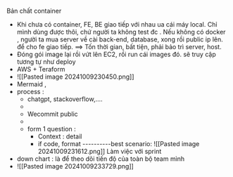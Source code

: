 Bản chất container
- Khi chưa có container, FE, BE giao tiếp với nhau ua cái máy local. Chỉ mình dùng được thôi, chứ người ta không test đc . Nếu không có docker , người ta mua server về cài back-end, database, xong rồi public ip lên. để cho fe giao tiếp. ==> Tốn thời gian, bất tiện, phải bảo trì server, host. 
- Đóng gói image lại rồi vứt lên EC2, rồi run cái images đó. sẽ truy cập tương tự như deploy
- AWS  + Teraform
- ![[Pasted image 20241009230450.png]]
- Mermaid , 
- process : 
   - chatgpt, stackoverflow,....
   - 
   - Wecommit public
   - 
   - form 1 question : 
     - Context : detail
     - if code, format
----------best scenario:
![[Pasted image 20241009231612.png]]
 Làm việc với sprint 
 - down chart : là để theo dõi tiến độ của toàn bộ team mình 
 - ![[Pasted image 20241009233729.png]]